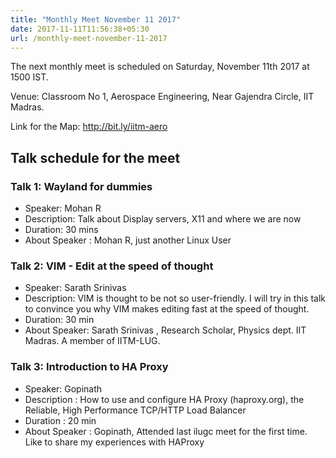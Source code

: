 ```yaml
---
title: "Monthly Meet November 11 2017"
date: 2017-11-11T11:56:38+05:30
url: /monthly-meet-november-11-2017
---
```



The next monthly meet is scheduled on Saturday, November 11th 2017 at 1500
IST.

Venue: Classroom No 1,
       Aerospace Engineering,
       Near Gajendra Circle,
       IIT Madras.

Link for the Map: http://bit.ly/iitm-aero

## Talk schedule for the meet 

### Talk 1: Wayland for dummies
* Speaker: Mohan R
* Description: Talk about Display servers, X11 and where we are now
* Duration: 30 mins
* About Speaker : Mohan R, just another Linux User

### Talk 2: VIM - Edit at the speed of thought
* Speaker: Sarath Srinivas 
* Description: VIM is thought to be not so user-friendly. I will try in
this talk to convince you why VIM makes editing fast at the speed of
thought.
* Duration: 30 min
* About Speaker:  Sarath Srinivas , Research Scholar, Physics dept.
IIT Madras. A member of IITM-LUG.

### Talk 3: Introduction to HA Proxy
* Speaker: Gopinath
* Description : How to use and configure HA Proxy (haproxy.org), the
Reliable, High Performance TCP/HTTP Load Balancer
* Duration : 20 min
* About Speaker : Gopinath, Attended last ilugc
meet for the first time. Like to share my experiences with HAProxy

